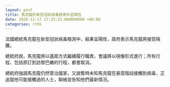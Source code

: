 ```yaml
---
layout: post
title: 馬克龍於新型冠狀病毒檢測中呈陽性
date: 2020-12-17 17:33:23.000000000 +08:00
categories: rthk
---
```


法國總統馬克龍在新型冠狀病毒檢測中，結果呈陽性，政府表示馬克龍將接受隔離。

總統府說，馬克龍將以遙距方式繼續履行職責，會議將以視像形式進行；所有行程、包括原訂到訪黎巴嫩的行程，都會取消。

總統府強調馬克龍仍然管治國家，又說暫時未知馬克龍在甚麼階段接觸到病毒，正追蹤他可能接觸過的人士，聯絡並告知他們最新情況。
